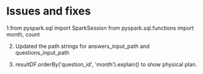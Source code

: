 # Issues and fixes

1.from pyspark.sql import SparkSession
  from pyspark.sql.functions import month, count
  
2. Updated the path strings for answers_input_path and questions_input_path

3. resultDF.orderBy('question_id', 'month').explain() to show physical plan.
